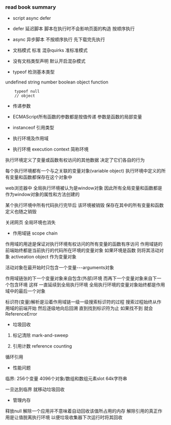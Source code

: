 ### read book summary

* script async defer

* defer 延迟脚本 脚本在执行时不会影响页面的构造 按顺序执行

* async 异步脚本 不按顺序执行 先下载完先执行

* 文档模式 标准 混杂quirks 准标准模式

* 没有文档类型声明 默认开启混杂模式

* typeof 检测基本类型

undefined string number boolean object function

		typeof null
		// object

* 传递参数
* ECMAScript所有函数的参数都是按值传递 参数是函数的局部变量

* instanceof 引用类型

* 执行环境及作用域
* 执行环境 execution context 简称环境

执行环境定义了变量或函数有权访问的其他数据 决定了它们各自的行为

每个执行环境都有一个与之关联的变量对象(variable object) 执行环境中定义的所有变量和函数都保存在这个对象中

web浏览器中 全局执行环境被认为是window对象 因此所有全局变量和函数都是作为window对象的属性和方法创建的

某个执行环境中所有代码执行完毕后 该环境被销毁 保存在其中的所有变量和函数定义也随之销毁

关闭网页 全局环境也消失


* 作用域链 scope chain

作用域的用途是保证对执行环境有权访问的所有变量的函数有序访问 作用域链的前端始终都是当前执行的代码所在环境的变量对象 如果环境是函数 则将其活动对象 activeation object 作为变量对象

活动对象在最开始时只包含一个变量---arguments对象 

作用域链张的下一个变量对象来自包含(外部)环境 而再下一个变量对象来自下一个包含环境 这样 一直延续到全局执行环境 全局执行环境的变量对象始终都是作用域中的最后一个对象

标识符(变量)解析是沿着作用域链一级一级搜索标识符的过程 搜索过程始终从作用域的前端开始 然后逐级地向后回溯 直到找到标识符为止 如果找不到 就会ReferenceError


* 垃圾回收

1. 标记清除 mark-and-sweep

2. 引用计数 reference counting

循环引用 

* 性能问题

临界: 256个变量 4096个对象/数组和数组元素slot 64k字符串

一旦达到临界 就移动垃圾回收

* 管理内存

释放null 解除一个应用并不意味着自动回收该值所占用的内存 解除引用的真正作用是让值脱离执行环境 以便垃圾收集器下次运行时将其回收



































